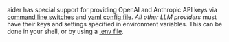 aider has special support for providing
OpenAI and Anthropic API keys
via 
[command line switches](/docs/config/options.html)
and 
[yaml config file](/docs/config/aider_conf.html).
*All other LLM providers* must 
have their keys and settings 
specified in environment variables.
This can be done in your shell, 
or by using a 
[.env file](/docs/config/dotenv.html).

